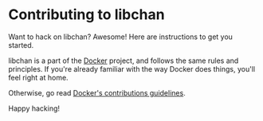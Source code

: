 # Contributing to libchan

Want to hack on libchan? Awesome! Here are instructions to get you
started.

libchan is a part of the [Docker](https://docker.io) project, and follows
the same rules and principles. If you're already familiar with the way
Docker does things, you'll feel right at home.

Otherwise, go read
[Docker's contributions guidelines](https://github.com/dotcloud/docker/blob/master/CONTRIBUTING.md).

Happy hacking!
